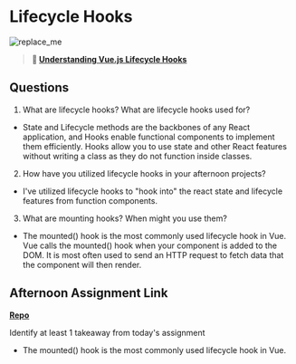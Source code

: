 # Lifecycle Hooks

![replace_me](https://codeworks.blob.core.windows.net/public/assets/img/illustrations/placeholder.svg)

> **📖 [Understanding Vue.js Lifecycle Hooks](https://codeworksacademy.com/fs-student-guide/resources/wk6/03-Vue-Lifecycle-Hooks)**

## Questions

1. What are lifecycle hooks? What are lifecycle hooks used for?
- State and Lifecycle methods are the backbones of any React application, and Hooks enable functional components to implement them efficiently. Hooks allow you to use state and other React features without writing a class as they do not function inside classes.

2. How have you utilized lifecycle hooks in your afternoon projects?
- I've utilized lifecycle hooks to "hook into" the react state and lifecycle features from function components.

3. What are mounting hooks? When might you use them?
- The mounted() hook is the most commonly used lifecycle hook in Vue. Vue calls the mounted() hook when your component is added to the DOM. It is most often used to send an HTTP request to fetch data that the component will then render.

## Afternoon Assignment Link

**[Repo](https://github.com/Lumine3449/Gregslist-vue)**

Identify at least 1 takeaway from today's assignment
- The mounted() hook is the most commonly used lifecycle hook in Vue.